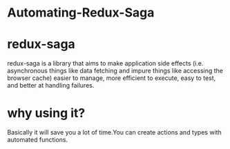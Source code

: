 # Automating-Redux-Saga

# redux-saga
redux-saga is a library that aims to make application side effects (i.e. asynchronous things like data fetching and impure things like accessing the browser cache) easier to manage, more efficient to execute, easy to test, and better at handling failures.

# why using it?
Basically it will save you a lot of time.You can create actions and types with automated functions.



